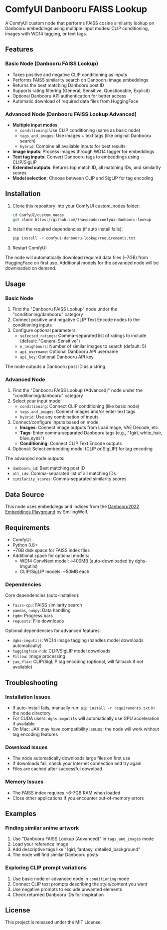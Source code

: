 # ComfyUI Danbooru FAISS Lookup

A ComfyUI custom node that performs FAISS cosine similarity lookup on Danbooru embeddings using multiple input modes: CLIP conditioning, images with WD14 tagging, or text tags.

## Features

### Basic Node (Danbooru FAISS Lookup)
- Takes positive and negative CLIP conditioning as inputs
- Performs FAISS similarity search on Danbooru image embeddings
- Returns the best matching Danbooru post ID
- Supports rating filtering (General, Sensitive, Questionable, Explicit)
- Optional Danbooru API authentication for better access
- Automatic download of required data files from HuggingFace

### Advanced Node (Danbooru FAISS Lookup Advanced)
- **Multiple input modes**:
  - `conditioning`: Use CLIP conditioning (same as basic node)
  - `tags_and_images`: Use images + text tags (like original Danbooru search)
  - `hybrid`: Combine all available inputs for best results
- **Image inputs**: Process images through WD14 tagger for embeddings
- **Text tag inputs**: Convert Danbooru tags to embeddings using CLIP/SigLIP
- **Extended outputs**: Returns top match ID, all matching IDs, and similarity scores
- **Model selection**: Choose between CLIP and SigLIP for tag encoding

## Installation

1. Clone this repository into your ComfyUI custom_nodes folder:
   ```bash
   cd ComfyUI/custom_nodes
   git clone https://github.com/thavocado/comfyui-danbooru-lookup
   ```

2. Install the required dependencies (if auto install fails):
   ```bash
   pip install -r comfyui-danbooru-lookup/requirements.txt
   ```

3. Restart ComfyUI

The node will automatically download required data files (~7GB) from HuggingFace on first use. Additional models for the advanced node will be downloaded on demand.

## Usage

### Basic Node
1. Find the "Danbooru FAISS Lookup" node under the "conditioning/danbooru" category
2. Connect positive and negative CLIP Text Encode nodes to the conditioning inputs
3. Configure optional parameters:
   - `selected_ratings`: Comma-separated list of ratings to include (default: "General,Sensitive")
   - `n_neighbours`: Number of similar images to search (default: 5)
   - `api_username`: Optional Danbooru API username
   - `api_key`: Optional Danbooru API key

The node outputs a Danbooru post ID as a string.

### Advanced Node
1. Find the "Danbooru FAISS Lookup (Advanced)" node under the "conditioning/danbooru" category
2. Select your input mode:
   - `conditioning`: Connect CLIP conditioning (like basic node)
   - `tags_and_images`: Connect images and/or enter text tags
   - `hybrid`: Use any combination of inputs
3. Connect/configure inputs based on mode:
   - **Images**: Connect image outputs from LoadImage, VAE Decode, etc.
   - **Tags**: Enter comma-separated Danbooru tags (e.g., "1girl, white_hair, blue_eyes")
   - **Conditioning**: Connect CLIP Text Encode outputs
4. Optional: Select embedding model (CLIP or SigLIP) for tag encoding

The advanced node outputs:
- `danbooru_id`: Best matching post ID
- `all_ids`: Comma-separated list of all matching IDs
- `similarity_scores`: Comma-separated similarity scores

## Data Source

This node uses embeddings and indices from the [Danbooru2022 Embeddings Playground](https://huggingface.co/spaces/SmilingWolf/danbooru2022_embeddings_playground) by SmilingWolf.

## Requirements

- ComfyUI
- Python 3.8+
- ~7GB disk space for FAISS index files
- Additional space for optional models:
  - WD14 ConvNext model: ~400MB (auto-downloaded by dghs-imgutils)
  - CLIP/SigLIP models: ~50MB each

### Dependencies
Core dependencies (auto-installed):
- `faiss-cpu`: FAISS similarity search
- `pandas`, `numpy`: Data handling
- `tqdm`: Progress bars
- `requests`: File downloads

Optional dependencies for advanced features:
- `dghs-imgutils`: WD14 image tagging (handles model downloads automatically)
- `huggingface-hub`: CLIP/SigLIP model downloads
- `Pillow`: Image processing
- `jax`, `flax`: CLIP/SigLIP tag encoding (optional, will fallback if not available)

## Troubleshooting

### Installation Issues
- If auto-install fails, manually run: `pip install -r requirements.txt` in the node directory
- For CUDA users: `dghs-imgutils` will automatically use GPU acceleration if available
- On Mac: JAX may have compatibility issues; the node will work without tag encoding features

### Download Issues
- The node automatically downloads large files on first use
- If downloads fail, check your internet connection and try again
- Files are cached after successful download

### Memory Issues
- The FAISS index requires ~6-7GB RAM when loaded
- Close other applications if you encounter out-of-memory errors

## Examples

### Finding similar anime artwork
1. Use "Danbooru FAISS Lookup (Advanced)" in `tags_and_images` mode
2. Load your reference image
3. Add descriptive tags like "1girl, fantasy, detailed_background"
4. The node will find similar Danbooru posts

### Exploring CLIP prompt variations
1. Use basic node or advanced node in `conditioning` mode
2. Connect CLIP text prompts describing the style/content you want
3. Use negative prompts to exclude unwanted elements
4. Check returned Danbooru IDs for inspiration

## License

This project is released under the MIT License. 